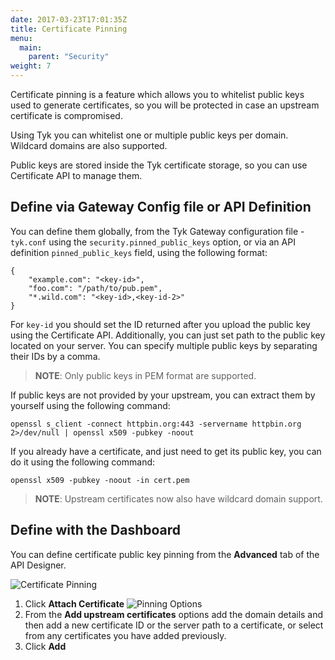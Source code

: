 ```yaml
---
date: 2017-03-23T17:01:35Z
title: Certificate Pinning
menu:
  main:
    parent: "Security"
weight: 7 
---
```


Certificate pinning is a feature which allows you to whitelist public keys used to generate certificates, so you will be protected in case an upstream certificate is compromised.

Using Tyk you can whitelist one or multiple public keys per domain. Wildcard domains are also supported.

Public keys are stored inside the Tyk certificate storage, so you can use Certificate API to manage them.

## <a name="define-with-api"></a>Define via Gateway Config file or API Definition

You can define them globally, from the Tyk Gateway configuration file - `tyk.conf` using the `security.pinned_public_keys` option, or via an API definition `pinned_public_keys` field, using the following format:
```
{
    "example.com": "<key-id>",
    "foo.com": "/path/to/pub.pem",
    "*.wild.com": "<key-id>,<key-id-2>"
}
```

For `key-id` you should set the ID returned after you upload the public key using the Certificate API. Additionally, you can just set path to the public key located on your server. You can specify multiple public keys by separating their IDs by a comma.

> **NOTE**: Only public keys in PEM format are supported.

If public keys are not provided by your upstream, you can extract them
by yourself using the following command:
```{.copyWrapper}
openssl s_client -connect httpbin.org:443 -servername httpbin.org 2>/dev/null | openssl x509 -pubkey -noout
```
If you already have a certificate, and just need to get its public key, you can do it using the following command:
```{.copyWrapper}
openssl x509 -pubkey -noout -in cert.pem
```

> **NOTE**: Upstream certificates now also have wildcard domain support.


## <a name="define-via-dashboard"></a>Define with the Dashboard

You can define certificate public key pinning from the **Advanced** tab of the API Designer.

![Certificate Pinning][1]

1. Click **Attach Certificate**
![Pinning Options][2]
2. From the **Add upstream certificates** options add the domain details and then add a new certificate ID or the server path to a certificate, or select from any certificates you have added previously.
3. Click **Add**



[1]: /docs/img/dashboard/system-management/cert_key_pinning.png
[2]: /docs/img/dashboard/system-management/cert_pinning_options.png 

